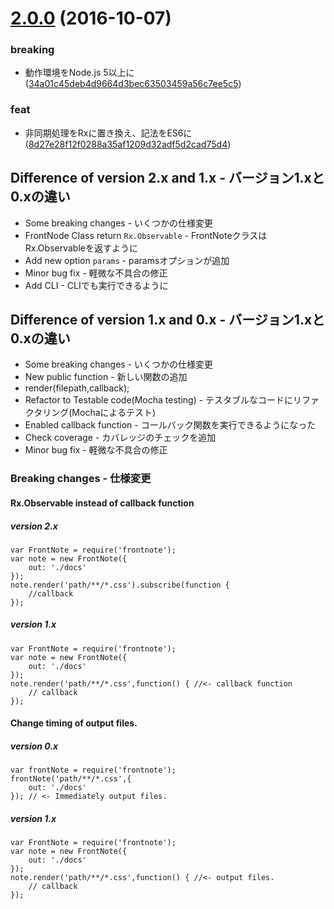 <a name="2.0.0"></a>
# [2.0.0](https://github.com/frontainer/frontnote/compare/1.1.2...v2.0.0) (2016-10-07)


### breaking

* 動作環境をNode.js 5以上に ([34a01c45deb4d9664d3bec63503459a56c7ee5c5](https://github.com/frontainer/frontnote/commit/34a01c45deb4d9664d3bec63503459a56c7ee5c5))

### feat

* 非同期処理をRxに置き換え、記法をES6に ([8d27e28f12f0288a35af1209d32adf5d2cad75d4](https://github.com/frontainer/frontnote/commit/8d27e28f12f0288a35af1209d32adf5d2cad75d4))


## Difference of version 2.x and 1.x - バージョン1.xと0.xの違い

- Some breaking changes - いくつかの仕様変更
- FrontNode Class return `Rx.Observable` - FrontNoteクラスはRx.Observableを返すように
- Add new option `params` - paramsオプションが追加
- Minor bug fix - 軽微な不具合の修正
- Add CLI - CLIでも実行できるように

## Difference of version 1.x and 0.x - バージョン1.xと0.xの違い

- Some breaking changes - いくつかの仕様変更
- New public function - 新しい関数の追加
 - render(filepath,callback);
- Refactor to Testable code(Mocha testing) - テスタブルなコードにリファクタリング(Mochaによるテスト)
- Enabled callback function - コールバック関数を実行できるようになった
- Check coverage - カバレッジのチェックを追加
- Minor bug fix - 軽微な不具合の修正

### Breaking changes - 仕様変更

#### Rx.Observable instead of callback function

##### version 2.x

```
var FrontNote = require('frontnote');
var note = new FrontNote({
	out: './docs'
});
note.render('path/**/*.css').subscribe(function {
	//callback
});
```

##### version 1.x

```
var FrontNote = require('frontnote');
var note = new FrontNote({
    out: './docs'
});
note.render('path/**/*.css',function() { //<- callback function
	// callback
});
```

#### Change timing of output files.

##### version 0.x

```
var frontNote = require('frontnote');
frontNote('path/**/*.css',{
    out: './docs'
});	// <- Immediately output files.
```

##### version 1.x

```
var FrontNote = require('frontnote');
var note = new FrontNote({
    out: './docs'
});
note.render('path/**/*.css',function() { //<- output files.
	// callback
});
```
